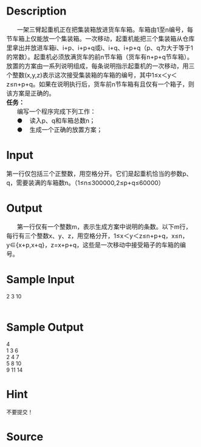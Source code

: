 
# Description

<div class="content"><div align="center"></div>
<div style="text-indent: 21pt"><span style="font-size: medium">一架三臂起重机正在把集装箱放进货车车箱。车箱由1至n编号，每节车箱上仅能放一个集装箱。一次移动，起重机能把三个集装箱从仓库里拿出并放进车箱i、i+p、i+p+q或i、i+q、i+p+q（p、q为大于等于1的常数）。起重机必须放满货车的前n节车箱（货车有n+p+q节车箱）。放置的方案由一系列说明组成，每条说明指示起重机的一次移动，用三个整数(x,y,z)表示这次接受集装箱的车箱的编号，其中1≤x＜y＜z≤n+p+q。如果在说明执行后，货车前n节车箱有且仅有一个箱子，则该方案是正确的。</span></div>
<div><span style="font-size: medium"><b>任务：</b></span></div>
<div style="text-indent: 21pt"><span style="font-size: medium">编写一个程序完成下列工作：</span></div>
<div style="margin: 0cm 0cm 0pt 39pt; text-indent: -18pt"><span style="font-size: medium">●<span style="font: 7pt &#39;Times New Roman&#39;">        </span>读入p、q和车箱总数n；</span></div>
<div style="margin: 0cm 0cm 0pt 39pt; text-indent: -18pt"><span style="font-size: medium">●<span style="font: 7pt &#39;Times New Roman&#39;">        </span>生成一个正确的放置方案；</span></div>
<div style="margin: 0cm 0cm 0pt 39pt; text-indent: -18pt"></div></div>

# Input

<div class="content"><div><span style="font-size: medium">第一行仅包括三个正整数，用空格分开。它们是起重机恰当的参数p、q，需要装满的车箱数n。（1≤n≤300000,2≤p+q≤60000）</span></div></div>

# Output

<div class="content"><div style="text-indent: 21pt"><span style="font-size: medium">第一行仅有一个整数m，表示生成方案中说明的条数。以下m行，每行有三个整数x、y、z，用空格分开，1≤x＜y＜z≤n+p+q，x≤n，y∈{x+p,x+q}，z=x+p+q，这些是一次移动中接受箱子的车箱的编号。</span></div></div>

# Sample Input

<div class="content"><span class="sampledata">2 3 10<br/>
 <br/>
</span></div>

# Sample Output

<div class="content"><span class="sampledata">4<br/>
1 3 6<br/>
2 4 7<br/>
5 8 10<br/>
9 11 14</span></div>

# Hint

<div class="content"><p></p><p>不要提交！</p><p></p></div>

# Source

<div class="content"><p><a href="problemset.php?search="></a></p></div>

